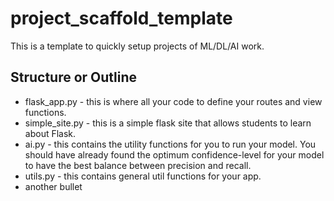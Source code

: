 # project_scaffold_template
This is a template to quickly setup projects of ML/DL/AI work.

## Structure or Outline
- flask_app.py - this is where all your code to define your routes and view functions.
- simple_site.py - this is a simple flask site that allows students to learn about Flask.
- ai.py - this contains the utility functions for you to run your model. You should have already found the optimum confidence-level for your model to have the best balance between precision and recall.
- utils.py - this contains general util functions for your app.
- another bullet
